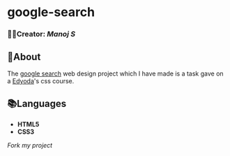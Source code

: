# google-search

### ✍🏻Creator: *Manoj S*

## 🤔About
The [google search](https://manojdev21.github.io/google-search/) web design project which I have made is a task gave on a [Edyoda](https://www.edyoda.com/course/1486?episode_id=2237)'s css course.

## 📚Languages
* **HTML5**
* **CSS3**

_Fork my project_

